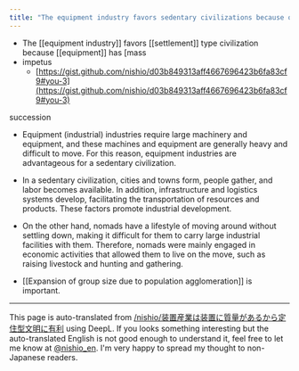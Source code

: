 ```yaml
---
title: "The equipment industry favors sedentary civilizations because of the mass of the equipment."
---
```


- The [[equipment industry]] favors [[settlement]] type civilization because [[equipment]] has [mass
- impetus
    - [https://gist.github.com/nishio/d03b849313aff4667696423b6fa83cf9#you-3](https://gist.github.com/nishio/d03b849313aff4667696423b6fa83cf9#you-3)

succession
- Equipment (industrial) industries require large machinery and equipment, and these machines and equipment are generally heavy and difficult to move. For this reason, equipment industries are advantageous for a sedentary civilization.
- In a sedentary civilization, cities and towns form, people gather, and labor becomes available. In addition, infrastructure and logistics systems develop, facilitating the transportation of resources and products. These factors promote industrial development.
- On the other hand, nomads have a lifestyle of moving around without settling down, making it difficult for them to carry large industrial facilities with them. Therefore, nomads were mainly engaged in economic activities that allowed them to live on the move, such as raising livestock and hunting and gathering.

- [[Expansion of group size due to population agglomeration]] is important.

---
This page is auto-translated from [/nishio/装置産業は装置に質量があるから定住型文明に有利](https://scrapbox.io/nishio/装置産業は装置に質量があるから定住型文明に有利) using DeepL. If you looks something interesting but the auto-translated English is not good enough to understand it, feel free to let me know at [@nishio_en](https://twitter.com/nishio_en). I'm very happy to spread my thought to non-Japanese readers.